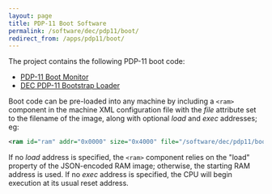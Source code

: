 ```yaml
---
layout: page
title: PDP-11 Boot Software
permalink: /software/dec/pdp11/boot/
redirect_from: /apps/pdp11/boot/
---
```


The project contains the following PDP-11 boot code:

* [PDP-11 Boot Monitor](monitor/)
* [DEC PDP-11 Bootstrap Loader](bootstrap/)

Boot code can be pre-loaded into any machine by including a `<ram>` component in the machine XML configuration file
with the *file* attribute set to the filename of the image, along with optional *load* and *exec* addresses; eg:

```xml
<ram id="ram" addr="0x0000" size="0x4000" file="/software/dec/pdp11/boot/bootstrap/BOOTSTRAP-16KB.json" load="0x3FE4" exec="0x3FE4"/>
```

If no *load* address is specified, the `<ram>` component relies on the "load" property of the JSON-encoded RAM image;
otherwise, the starting RAM address is used.  If no *exec* address is specified, the CPU will begin execution at its usual
reset address.

